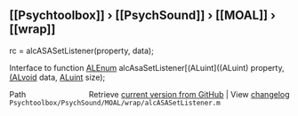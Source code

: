 ## [[Psychtoolbox]] &#8250; [[PsychSound]] &#8250; [[MOAL]] &#8250; [[wrap]]

rc = alcASASetListener(property, data);  
  
Interface to function [ALEnum](ALEnum) alcAsaSetListener[(ALuint]((ALuint) property, [(ALvoid]((ALvoid)\*) data, [ALuint](ALuint) size);  




<div class="code_header" style="text-align:right;">
  <span style="float:left;">Path&nbsp;&nbsp;</span> <span class="counter">Retrieve <a href=
  "https://raw.github.com/Psychtoolbox-3/Psychtoolbox-3/beta/Psychtoolbox/PsychSound/MOAL/wrap/alcASASetListener.m">current version from GitHub</a> | View <a href=
  "https://github.com/Psychtoolbox-3/Psychtoolbox-3/commits/beta/Psychtoolbox/PsychSound/MOAL/wrap/alcASASetListener.m">changelog</a></span>
</div>
<div class="code">
  <code>Psychtoolbox/PsychSound/MOAL/wrap/alcASASetListener.m</code>
</div>

